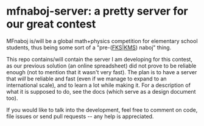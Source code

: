 mfnaboj-server: a pretty server for our great contest
=====================================================

MFnaboj is/will be a global math+physics competition for elementary school students, thus being some sort of a "pre-([FKS](http://fks.sk/naboj/naboj.php)|[KMS](http://www.kms.sk/naboj_whatis)) naboj" thing.

This repo contains/will contain the server I am developing for this contest, as our previous solution (an online spreadsheet) did not prove to be reliable enough (not to mention that it wasn't very fast). The plan is to have a server that *will* be reliable and fast (even if we manage to expand to an international scale), and to learn a lot while making it. For a description of what it is supposed to do, see the docs (which serve as a design document too).

If you would like to talk into the development, feel free to comment on code, file issues or send pull requests -- any help is appreciated.
